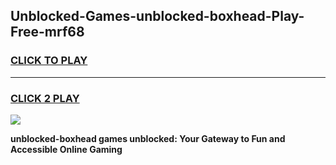 
## Unblocked-Games-unblocked-boxhead-Play-Free-mrf68
<h3>
<a href="https://premium76.site?title=unblocked-boxhead&ref=18A1">CLICK TO PLAY</a></h3>
<hr>

<h3>
<a href="https://premium76.site?title=unblocked-boxhead&ref=18A1">CLICK 2 PLAY</a>
  
</h3>

<a href="https://premium76.site?title=unblocked-boxhead&ref=18A1"><img src="https://clearcache.store/games.png"></a>


**unblocked-boxhead games unblocked: Your Gateway to Fun and Accessible Online Gaming**
